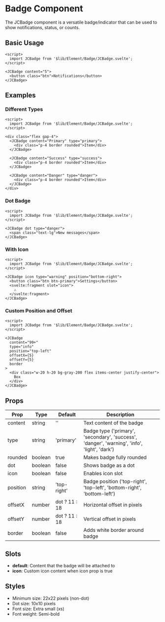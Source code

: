 # Badge Component

The JCBadge component is a versatile badge/indicator that can be used to show notifications, status, or counts.

## Basic Usage

```svelte
<script>
  import JCBadge from '$lib/Element/Badge/JCBadge.svelte';
</script>

<JCBadge content="5">
  <button class="btn">Notifications</button>
</JCBadge>
```

## Examples

### Different Types

```svelte
<script>
  import JCBadge from '$lib/Element/Badge/JCBadge.svelte';
</script>

<div class="flex gap-4">
  <JCBadge content="Primary" type="primary">
    <div class="p-4 border rounded">Item</div>
  </JCBadge>
  
  <JCBadge content="Success" type="success">
    <div class="p-4 border rounded">Item</div>
  </JCBadge>
  
  <JCBadge content="Danger" type="danger">
    <div class="p-4 border rounded">Item</div>
  </JCBadge>
</div>
```

### Dot Badge

```svelte
<script>
  import JCBadge from '$lib/Element/Badge/JCBadge.svelte';
</script>

<JCBadge dot type="danger">
  <span class="text-lg">New messages</span>
</JCBadge>
```

### With Icon

```svelte
<script>
  import JCBadge from '$lib/Element/Badge/JCBadge.svelte';
</script>

<JCBadge icon type="warning" position="bottom-right">
  <button class="btn btn-primary">Settings</button>
  <svelte:fragment slot="icon">
    ⚠️
  </svelte:fragment>
</JCBadge>
```

### Custom Position and Offset

```svelte
<script>
  import JCBadge from '$lib/Element/Badge/JCBadge.svelte';
</script>

<JCBadge 
  content="99+" 
  type="info" 
  position="top-left" 
  offsetX={5} 
  offsetY={5}
  border
>
  <div class="w-20 h-20 bg-gray-200 flex items-center justify-center">
    Box
  </div>
</JCBadge>
```

## Props

| Prop | Type | Default | Description |
|------|------|---------|-------------|
| content | string | '' | Text content of the badge |
| type | string | 'primary' | Badge type ('primary', 'secondary', 'success', 'danger', 'warning', 'info', 'light', 'dark') |
| rounded | boolean | true | Makes badge fully rounded |
| dot | boolean | false | Shows badge as a dot |
| icon | boolean | false | Enables icon slot |
| position | string | 'top-right' | Badge position ('top-right', 'top-left', 'bottom-right', 'bottom-left') |
| offsetX | number | dot ? 11 : 18 | Horizontal offset in pixels |
| offsetY | number | dot ? 11 : 18 | Vertical offset in pixels |
| border | boolean | false | Adds white border around badge |

## Slots

- **default**: Content that the badge will be attached to
- **icon**: Custom icon content when icon prop is true

## Styles

- Minimum size: 22x22 pixels (non-dot)
- Dot size: 10x10 pixels
- Font size: Extra small (xs)
- Font weight: Semi-bold 